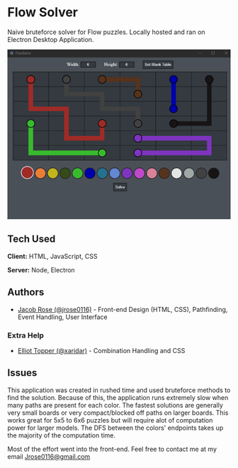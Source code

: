 # Flow Solver

Naive bruteforce solver for Flow puzzles. Locally hosted and ran on Electron Desktop Application.

![Screenshot](src/SS1.png)
## Tech Used

**Client:** HTML, JavaScript, CSS

**Server:** Node, Electron


## Authors

- [Jacob Rose (@jrose0116)](https://www.github.com/jrose0116) - Front-end Design (HTML, CSS), Pathfinding, Event Handling, User Interface

### Extra Help
- [Elliot Topper (@xaridar)](https://www.github.com/xaridar) - Combination Handling and CSS


## Issues

This application was created in rushed time and used bruteforce methods to find the solution. Because of this, the application runs extremely slow when many paths are present for each color. The fastest solutions are generally very small boards or very compact/blocked off paths on larger boards. This works great for 5x5 to 6x6 puzzles but will require alot of computation power for larger models. The DFS between the colors' endpoints takes up the majority of the computation time.

Most of the effort went into the front-end. Feel free to contact me at my email [Jrose0116@gmail.com](mailto:jrose0116@gmail.com)

